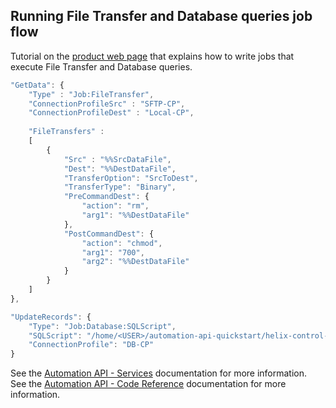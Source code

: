 ## Running File Transfer and Database queries job flow

Tutorial on the [product web page](https://docs.bmc.com/docs/display/ctmSaaSAPI/Running+applications+and+programs+in+your+environment) that explains how to write jobs that execute File Transfer and Database queries.

```javascript
"GetData": {
    "Type" : "Job:FileTransfer",
    "ConnectionProfileSrc" : "SFTP-CP",
    "ConnectionProfileDest" : "Local-CP",
                         
    "FileTransfers" :
    [
        {
            "Src" : "%%SrcDataFile",
            "Dest": "%%DestDataFile",
            "TransferOption": "SrcToDest",
            "TransferType": "Binary",
            "PreCommandDest": {
                "action": "rm",
                "arg1": "%%DestDataFile"
            },
            "PostCommandDest": {
                "action": "chmod",
                "arg1": "700",
                "arg2": "%%DestDataFile"
            }
        }
    ]
},

"UpdateRecords": {
    "Type": "Job:Database:SQLScript",
    "SQLScript": "/home/<USER>/automation-api-quickstart/helix-control-m/101-running-file-transfer-and-database-query-job-flow/processRecords.sql",
    "ConnectionProfile": "DB-CP"
}
```

See the [Automation API - Services](https://docs.bmc.com/docs/display/ctmSaaSAPI/Services) documentation for more information.  
See the [Automation API - Code Reference](https://docs.bmc.com/docs/display/ctmSaaSAPI/Code+Reference) documentation for more information.
